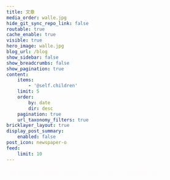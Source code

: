 ```yaml
---
title: 文章
media_order: walle.jpg
hide_git_sync_repo_link: false
routable: true
cache_enable: true
visible: true
hero_image: walle.jpg
blog_url: /blog
show_sidebar: false
show_breadcrumbs: false
show_pagination: true
content:
    items:
        - '@self.children'
    limit: 5
    order:
        by: date
        dir: desc
    pagination: true
    url_taxonomy_filters: true
bricklayer_layout: true
display_post_summary:
    enabled: false
post_icon: newspaper-o
feed:
    limit: 10
---
```


<font color="#fffafa">用数学的理论去解释程序的运行，用程序的运行去验证数学的理论！</font>
